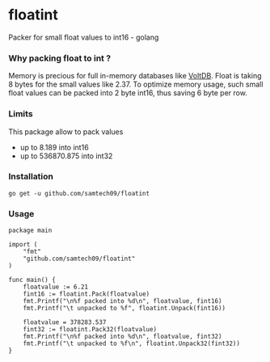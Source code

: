# floatint
Packer for small float values to int16 - golang

### Why packing float to int ?
Memory is precious for full in-memory databases like [VoltDB](http://community.voltdb.com/). Float is taking 8 bytes for the small values like 2.37. To optimize memory usage, such small float values can be packed into 2 byte int16, thus saving 6 byte per row.

### Limits
This package allow to pack values 
- up to 8.189 into int16
- up to 536870.875 into int32

### Installation
```
go get -u github.com/samtech09/floatint
```

### Usage

```
package main

import (
	"fmt"
	"github.com/samtech09/floatint"
)

func main() {
	floatvalue := 6.21
	fint16 := floatint.Pack(floatvalue)
	fmt.Printf("\n%f packed into %d\n", floatvalue, fint16)
	fmt.Printf("\t unpacked to %f", floatint.Unpack(fint16))

	floatvalue = 378283.537
	fint32 := floatint.Pack32(floatvalue)
	fmt.Printf("\n%f packed into %d\n", floatvalue, fint32)
	fmt.Printf("\t unpacked to %f\n", floatint.Unpack32(fint32))
}

```
